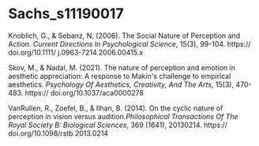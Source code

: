 # Sachs_s11190017

 Knoblich, G., & Sebanz, N.
(2006). The Social Nature of
Perception and Action. *Current
Directions In Psychological
Science*, 15(3), 99-104. https://
doi.org/10.1111/
j.0963-7214.2006.00415.x

 Skov, M., & Nadal, M. (2021). The
nature of perception and emotion
in aesthetic appreciation: A
response to Makin's challenge to
empirical aesthetics. *Psychology
Of Aesthetics, Creativity, And The
Arts*, 15(3), 470-483. https://
doi.org/10.1037/aca0000278

 VanRullen, R., Zoefel, B., & Ilhan,
B. (2014). On the cyclic nature of
perception in vision versus
audition.*Philosophical
Transactions Of The Royal
Society B: Biological Sciences*,
369 (1641), 20130214. https://
doi.org/10.1098/rstb.2013.0214
